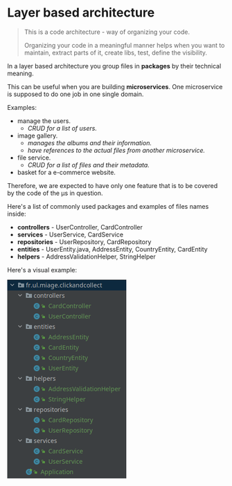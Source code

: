 # Layer based architecture

> This is a code architecture - way of organizing your code.
> 
> Organizing your code in a meaningful manner helps when you want to 
> maintain, extract parts of it, create libs, test, define the visibility.

In a layer based architecture you group files in __packages__ by their technical meaning.

This can be useful when you are building __microservices__. 
One microservice is supposed to do one job in one single domain.

Examples: 
 - manage the users.
   - _CRUD for a list of users._
 - image gallery.
   - _manages the albums and their information._
   - _have references to the actual files from another microservice._
 - file service.
   - _CRUD for a list of files and their metadata._
 - basket for a e-commerce website.

Therefore, we are expected to have only one feature that is to be covered by the code of the µs in question.

Here's a list of commonly used packages and examples of files names inside:

- __controllers__ - UserController, CardController
- __services__ - UserService, CardService
- __repositories__ - UserRepository, CardRepository
- __entities__ - UserEntity.java, AddressEntity, CountryEntity, CardEntity
- __helpers__ - AddressValidationHelper, StringHelper

Here's a visual example:

![](file-tree.png)